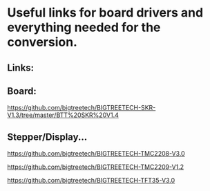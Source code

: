 # Useful links for board drivers and everything needed for the conversion.

## Links:



## Board:

https://github.com/bigtreetech/BIGTREETECH-SKR-V1.3/tree/master/BTT%20SKR%20V1.4


## Stepper/Display...

https://github.com/bigtreetech/BIGTREETECH-TMC2208-V3.0

https://github.com/bigtreetech/BIGTREETECH-TMC2209-V1.2

https://github.com/bigtreetech/BIGTREETECH-TFT35-V3.0


